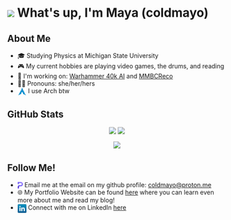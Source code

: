 # <img src = "https://raw.githubusercontent.com/MartinHeinz/MartinHeinz/master/wave.gif" width = 30px> What's up, I'm Maya (coldmayo)

## About Me
- 🎓 Studying Physics at Michigan State University
- 🎮 My current hobbies are playing video games, the drums, and reading
- 🔨 I'm working on: <a href="https://github.com/coldmayo/40kAI">Warhammer 40k AI</a> and <a href="https://github.com/coldmayo/MMBCReco">MMBCReco</a>
- 👩🏾 Pronouns: she/her/hers
- <img src="icons/archlinux.png" height="20em" align="center"> I use Arch btw

## GitHub Stats
<p align="center">
<img src="https://github-readme-stats.vercel.app/api/top-langs/?username=coldmayo&show_icons=true&title_color=8300ff&icon_color=8300ff&text_color=8300ff&bg_color=151515&count_private=false&layout=compact&hide=jupyter%20notebook">
<img src="https://github-readme-stats.vercel.app/api?username=coldmayo&show_icons=true&title_color=8300ff&icon_color=8300ff&text_color=9f9f9f&bg_color=151515&count_private=true)">
</p>
<p align="center">
<img src="https://github-readme-streak-stats.herokuapp.com/?user=coldmayo&theme=highcontrast&hide_border=true)">
</p>

## Follow Me!
- <img src="icons/proton.png" height="15em" align="center"> Email me at the email on my github profile: <a href="mailto:coldmayo@proton.me">coldmayo@proton.me</a>
- 🌐 My Portfolio Website can be found <a href="https://coldmayo.github.io/">here</a> where you can learn even more about me and read my blog!
- <img src="icons/linkedin.png" height="20em" align="center"> Connect with me on LinkedIn <a href="https://www.linkedin.com/in/maya-wallach/">here</a> 